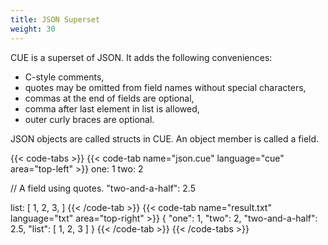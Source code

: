 ```yaml
---
title: JSON Superset
weight: 30
---
```


CUE is a superset of JSON.
It adds the following conveniences:

- C-style comments,
- quotes may be omitted from field names without special characters,
- commas at the end of fields are optional,
- comma after last element in list is allowed,
- outer curly braces are optional.

JSON objects are called structs in CUE.
An object member is called a field.

{{< code-tabs >}}
{{< code-tab name="json.cue" language="cue" area="top-left" >}}
one: 1
two: 2

// A field using quotes.
"two-and-a-half": 2.5

list: [
	1,
	2,
	3,
]
{{< /code-tab >}}
{{< code-tab name="result.txt" language="txt" area="top-right" >}}
{
    "one": 1,
    "two": 2,
    "two-and-a-half": 2.5,
    "list": [
        1,
        2,
        3
    ]
}
{{< /code-tab >}}
{{< /code-tabs >}}
